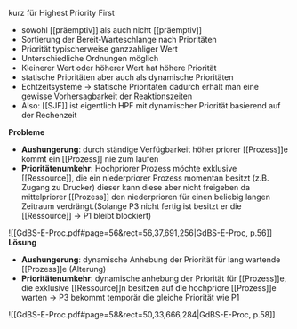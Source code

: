 kurz für Highest Priority First
- sowohl [[präemptiv]] als auch nicht [[präemptiv]]
- Sortierung der Bereit-Warteschlange nach Prioritäten
- Priorität typischerweise ganzzahliger Wert
- Unterschiedliche Ordnungen möglich
- Kleinerer Wert oder höherer Wert hat höhere Priorität
- statische Prioritäten aber auch als dynamische Prioritäten
- Echtzeitsysteme -> statische Prioritäten dadurch erhält man eine gewisse Vorhersagbarkeit der Reaktionszeiten
- Also: [[SJF]] ist eigentlich HPF mit dynamischer Priorität basierend auf der Rechenzeit

**Probleme**
- **Aushungerung**: durch ständige Verfügbarkeit höher priorer [[Prozess]]e kommt ein [[Prozess]] nie zum laufen
- **Prioritätenumkehr**: Hochpriorer Prozess möchte exklusive [[Ressource]], die ein niederpriorer Prozess momentan besitzt (z.B. Zugang zu Drucker) dieser kann diese aber nicht freigeben da mittelpriorer [[Prozess]] den niederprioren für einen beliebig langen Zeitraum verdrängt.(Solange P3 nicht fertig ist besitzt er die [[Ressource]] -> P1 bleibt blockiert)

![[GdBS-E-Proc.pdf#page=56&rect=56,37,691,256|GdBS-E-Proc, p.56]]
**Lösung**
- **Aushungerung**: dynamische Anhebung der Priorität für lang wartende [[Prozess]]e (Alterung)
- **Prioritätenumkehr**: dynamische anhebung der Priorität für [[Prozess]]e, die exklusive [[Ressource]]n besitzen auf die hochpriore [[Prozess]]e warten -> P3 bekommt temporär die gleiche Priorität wie P1

![[GdBS-E-Proc.pdf#page=58&rect=50,33,666,284|GdBS-E-Proc, p.58]]
